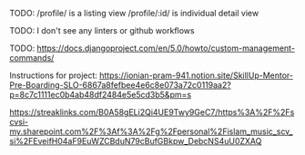 TODO:
/profile/ is a listing view
/profile/:id/ is individual detail view

TODO:
I don't see any linters or github workflows

TODO:
https://docs.djangoproject.com/en/5.0/howto/custom-management-commands/

Instructions for project:
https://ionian-pram-941.notion.site/SkillUp-Mentor-Pre-Boarding-SLO-6867a8fefbee4e6c8e073a72c0119aa2?p=8c7c1111ec0b4ab48df2484e5e5cd3b5&pm=s

https://streaklinks.com/B0A58gELi2Qi4UE9Twy9GeC7/https%3A%2F%2Fscvsi-my.sharepoint.com%2F%3Af%3A%2Fg%2Fpersonal%2Fislam_music_scv_si%2FEveifH04aF9EuWZCBduN79cBufGBkpw_DebcNS4uU0ZXAQ